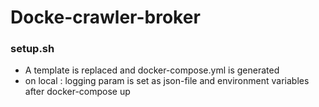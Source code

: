 # Docke-crawler-broker  


### setup.sh

- A template is replaced and docker-compose.yml is generated 
- on local :  logging param is set as  json-file and environment variables after docker-compose up